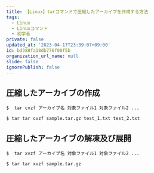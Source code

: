 ```yaml
---
title: 【Linux】tarコマンドで圧縮したアーカイブを作成する方法
tags:
  - Linux
  - Linuxコマンド
  - 初学者
private: false
updated_at: '2023-04-17T23:39:07+09:00'
id: bd388fa18db776f00f5b
organization_url_name: null
slide: false
ignorePublish: false
---
```

## 圧縮したアーカイブの作成
```:ターミナル
$  tar cvzf アーカイブ名 対象ファイル1 対象ファイル2 ...
```

```:ターミナル
$ tar tar cvzf sample.tar.gz test_1.txt test_2.txt
```

## 圧縮したアーカイブの解凍及び展開
```:ターミナル
$  tar xvzf アーカイブ名 対象ファイル1 対象ファイル2 ...
```

```:ターミナル
$ tar tar xvzf sample.tar.gz
```
